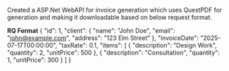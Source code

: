 Created a ASP.Net WebAPI for invoice generation which uses QuestPDF for generation and making it downloadable based on below request format.

**RQ Format**
{
  "id": 1,
  "client": {
    "name": "John Doe",
    "email": "john@example.com",
    "address": "123 Elm Street"
  },
  "invoiceDate": "2025-07-17T00:00:00",
  "taxRate": 0.1,
  "items": [
    {
      "description": "Design Work",
      "quantity": 2,
      "unitPrice": 500
    },
    {
      "description": "Consultation",
      "quantity": 1,
      "unitPrice": 300
    }
  ]
}
